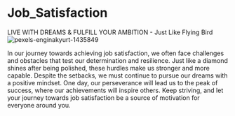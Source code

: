 # Job_Satisfaction
LIVE WITH DREAMS &amp; FULFILL YOUR AMBITION - Just Like Flying Bird
![pexels-enginakyurt-1435849](https://github.com/user-attachments/assets/308fd392-7d26-4362-8da8-e9d95a126808)

In our journey towards achieving job satisfaction, we often face challenges and obstacles that test our determination and resilience. Just like a diamond shines after being polished, these hurdles make us stronger and more capable. Despite the setbacks, we must continue to pursue our dreams with a positive mindset. One day, our perseverance will lead us to the peak of success, where our achievements will inspire others. Keep striving, and let your journey towards job satisfaction be a source of motivation for everyone around you.
